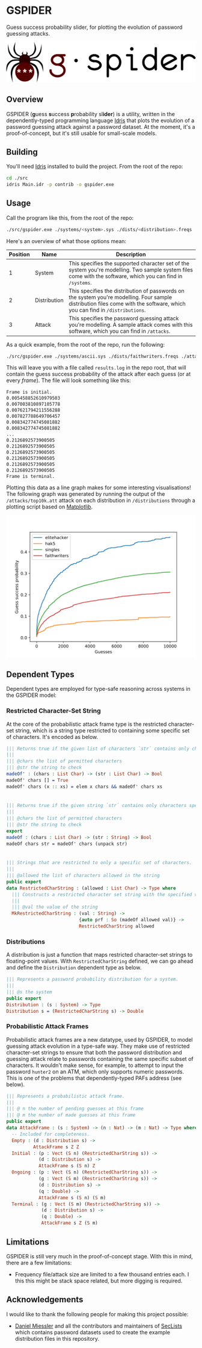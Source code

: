 # GSPIDER
Guess success probability slider, for plotting the evolution of password guessing attacks.

![Logo](assets/logo-text-h.svg)

## Overview
GSPIDER (**g**uess **s**uccess **p**robability sl**ider**) is a utility, written in the dependently-typed programming language [Idris](https://www.idris-lang.org/) that plots the evolution of a password guessing attack against a password dataset. At the moment, it's a proof-of-concept, but it's still usable for small-scale models.

## Building
You'll need [Idris](https://www.idris-lang.org/download/) installed to build the project. From the root of the repo:

```bash
cd ./src
idris Main.idr -p contrib -o gspider.exe
```

## Usage
Call the program like this, from the root of the repo:

```bash
./src/gspider.exe ./systems/<system>.sys ./dists/<distribution>.freqs ./attacks/<attack>.att > ./results.log
```

Here's an overview of what those options mean:

| Position | Name         | Description                                                                                                                                                                 |
|----------|--------------|-----------------------------------------------------------------------------------------------------------------------------------------------------------------------------|
| 1        | System       | This specifies the supported character set of the system you're modelling. Two sample system files come with the software, which you can find in `/systems`.                |
| 2        | Distribution | This specifies the distribution of passwords on the system you're modelling. Four sample distribution files come with the software, which you can find in `/distributions`. |
| 3        | Attack       | This specifies the password guessing attack you're modelling. A sample attack comes with this software, which you can find in `/attacks`.                                   |

As a quick example, from the root of the repo, run the following:

```bash
./src/gspider.exe ./systems/ascii.sys ./dists/faithwriters.freqs ./attacks/top10k.att > ./results.log
```

This will leave you with a file called `results.log` in the repo root, that will contain the guess success probability of the attack after each guess (or at every *frame*). The file will look something like this:

```
Frame is initial.
0.005458852610979503
0.007003810897105778
0.007621794211556288
0.007827788649706457
0.008342774745081882
0.008342774745081882
...
0.2126892573900505
0.2126892573900505
0.2126892573900505
0.2126892573900505
0.2126892573900505
0.2126892573900505
Frame is terminal.
```

Plotting this data as a line graph makes for some interesting visualisations! The following graph was generated by running the output of the `/attacks/top10k.att` attack on each distribution in `/distributions` through a plotting script based on [Matplotlib](https://matplotlib.org/).

![Graph](docs/svg/paf-dataset-graph.svg)

## Dependent Types
Dependent types are employed for type-safe reasoning across systems in the GSPIDER model:

### Restricted Character-Set String
At the core of the probabilistic attack frame type is the restricted character-set string, which is a string type restricted to containing some specific set of characters. It's encoded as below.

```idris
||| Returns true if the given list of characters `str` contains only characters specified in `chars`.
|||
||| @chars the list of permitted characters
||| @str the string to check
madeOf' : (chars : List Char) -> (str : List Char) -> Bool
madeOf' chars [] = True
madeOf' chars (x :: xs) = elem x chars && madeOf' chars xs


||| Returns true if the given string `str` contains only characters specified in `chars`.
|||
||| @chars the list of permitted characters
||| @str the string to check
export
madeOf : (chars : List Char) -> (str : String) -> Bool
madeOf chars str = madeOf' chars (unpack str)


||| Strings that are restricted to only a specific set of characters.
|||
||| @allowed the list of characters allowed in the string
public export
data RestrictedCharString : (allowed : List Char) -> Type where
  ||| Constructs a restricted character set string with the specified value.
  |||
  ||| @val the value of the string
  MkRestrictedCharString : (val : String) ->
                           {auto prf : So (madeOf allowed val)} ->
                           RestrictedCharString allowed
```

### Distributions
A distribution is just a function that maps restricted character-set strings to floating-point values. With `RestrictedCharString` defined, we can go ahead and define the `Distribution` dependent type as below.

```idris
||| Represents a password probability distribution for a system.
|||
||| @s the system
public export
Distribution : (s : System) -> Type
Distribution s = (RestrictedCharString s) -> Double
```

### Probabilistic Attack Frames
Probabilistic attack frames are a new datatype, used by GSPIDER, to model guessing attack evolution in a type-safe way. They make use of restricted character-set strings to ensure that both the password distribution and guessing attack relate to passwords containing the same specific subset of characters. It wouldn't make sense, for example, to attempt to input the password `hunter2` on an ATM, which only supports numeric passwords. This is one of the problems that dependently-typed PAFs address (see below).

```idris
||| Represents a probabilistic attack frame.
|||
||| @ n the number of pending guesses at this frame
||| @ m the number of made guesses at this frame
public export
data AttackFrame : (s : System) -> (n : Nat) -> (m : Nat) -> Type where
  -- Included for completeness.
  Empty : (d : Distribution s) ->
          AttackFrame s Z Z
  Initial : (p : Vect (S n) (RestrictedCharString s)) ->
            (d : Distribution s) ->
            AttackFrame s (S n) Z
  Ongoing : (p : Vect (S n) (RestrictedCharString s)) ->
            (g : Vect (S m) (RestrictedCharString s)) ->
            (d : Distribution s) ->
            (q : Double) ->
            AttackFrame s (S n) (S m)
  Terminal : (g : Vect (S m) (RestrictedCharString s)) ->
             (d : Distribution s) ->
             (q : Double) ->
             AttackFrame s Z (S m)
```

## Limitations
GSPIDER is still very much in the proof-of-concept stage. With this in mind, there are a few limitations:

* Frequency file/attack size are limited to a few thousand entries each. I this this might be stack space related, but more digging is required.

## Acknowledgements
I would like to thank the following people for making this project possible:

* [Daniel Miessler](https://github.com/danielmiessler) and all the contributors and maintainers of [SecLists](https://github.com/danielmiessler/SecLists) which contains password datasets used to create the example distribution files in this repository.
